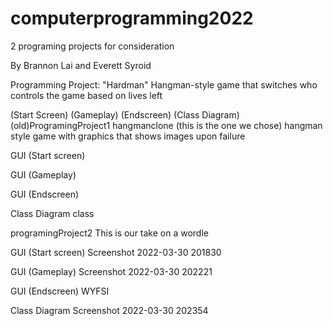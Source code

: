 # computerprogramming2022
2 programing projects for consideration

By Brannon Lai and Everett Syroid

Programming Project: "Hardman"
Hangman-style game that switches who controls the game based on lives left

(Start Screen)
(Gameplay)
(Endscreen)
(Class Diagram)
(old)ProgramingProject1 hangmanclone (this is the one we chose)
hangman style game with graphics that shows images upon failure

GUI (Start screen)


GUI (Gameplay)


GUI (Endscreen)


Class Diagram
class

programingProject2
This is our take on a wordle

GUI (Start screen)
Screenshot 2022-03-30 201830

GUI (Gameplay)
Screenshot 2022-03-30 202221

GUI (Endscreen)
WYFSI

Class Diagram
Screenshot 2022-03-30 202354
